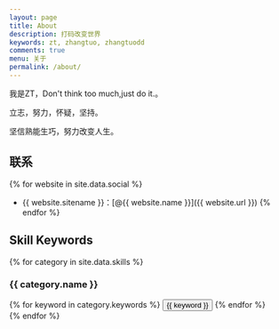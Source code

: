 ```yaml
---
layout: page
title: About
description: 打码改变世界
keywords: zt, zhangtuo, zhangtuodd
comments: true
menu: 关于
permalink: /about/
---
```


我是ZT，Don't think too much,just do it.。

立志，努力，怀疑，坚持。

坚信熟能生巧，努力改变人生。

## 联系

{% for website in site.data.social %}
* {{ website.sitename }}：[@{{ website.name }}]({{ website.url }})
{% endfor %}

## Skill Keywords

{% for category in site.data.skills %}
### {{ category.name }}
<div class="btn-inline">
{% for keyword in category.keywords %}
<button class="btn btn-outline" type="button">{{ keyword }}</button>
{% endfor %}
</div>
{% endfor %}
